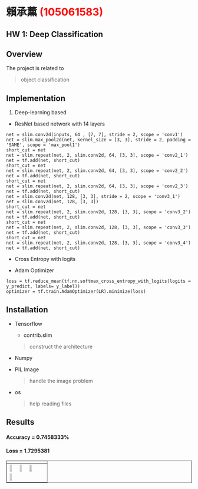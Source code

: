 # 賴承薰 <span style="color:red">(105061583)</span>

## HW 1: Deep Classification

## Overview
The project is related to 
>object classification


## Implementation
1. Deep-learning based


* ResNet based network with 14 layers

```
net = slim.conv2d(inputs, 64 , [7, 7], stride = 2, scope = 'conv1')
net = slim.max_pool2d(net, kernel_size = [3, 3], stride = 2, padding = 'SAME', scope = 'max_pool1')
short_cut = net
net = slim.repeat(net, 2, slim.conv2d, 64, [3, 3], scope = 'conv2_1')
net = tf.add(net, short_cut)
short_cut = net
net = slim.repeat(net, 2, slim.conv2d, 64, [3, 3], scope = 'conv2_2')
net = tf.add(net, short_cut)
short_cut = net
net = slim.repeat(net, 2, slim.conv2d, 64, [3, 3], scope = 'conv2_3')
net = tf.add(net, short_cut)
net = slim.conv2d(net, 128, [3, 3], stride = 2, scope = 'conv3_1')
net = slim.conv2d(net, 128, [3, 3])
short_cut = net
net = slim.repeat(net, 2, slim.conv2d, 128, [3, 3], scope = 'conv3_2')
net = tf.add(net, short_cut)
short_cut = net
net = slim.repeat(net, 2, slim.conv2d, 128, [3, 3], scope = 'conv3_3')
net = tf.add(net, short_cut)
short_cut = net
net = slim.repeat(net, 2, slim.conv2d, 128, [3, 3], scope = 'conv3_4')
net = tf.add(net, short_cut)
```

* Cross Entropy with logits

* Adam Optimizer

```
loss = tf.reduce_mean(tf.nn.softmax_cross_entropy_with_logits(logits = y_predict, labels= y_label))
optimizer = tf.train.AdamOptimizer(LR).minimize(loss)
```

## Installation
* Tensorflow
    
    
    * contrib.slim
    
    
    > construct the architecture

* Numpy

* PIL Image


    > handle the image problem

* os


    > help reading files


## Results
#### Accuracy = 0.7458333%
#### Loss     = 1.7295381
<table border=1>
<tr>
<td>
</td>
</tr>

<tr>
<td>
<img src="placeholder.jpg" width="24%"/>
<img src="placeholder.jpg" width="24%"/>
<img src="placeholder.jpg" width="24%"/>
<img src="placeholder.jpg" width="24%"/>
</td>
</tr>

</table>


